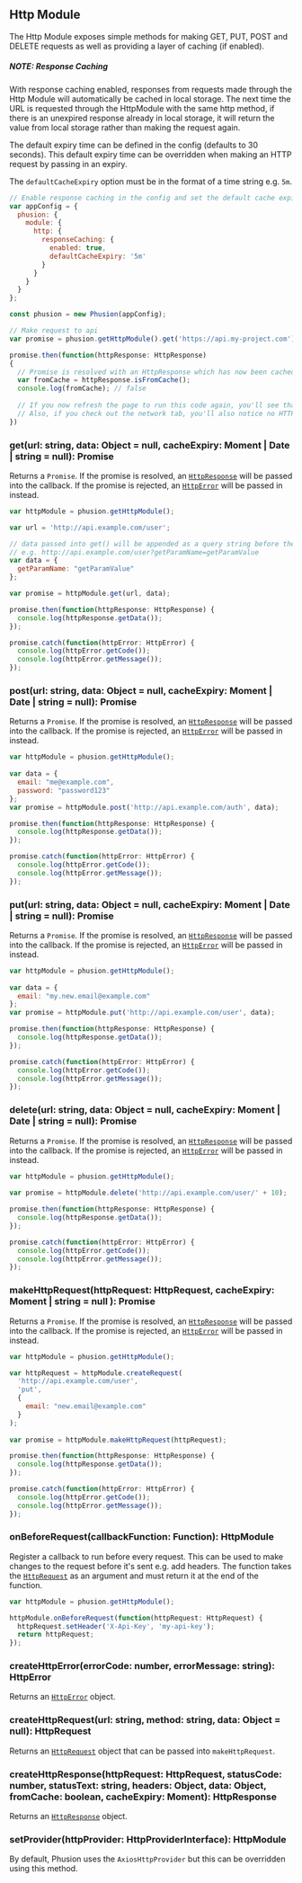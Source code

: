 ## Http Module  
  
The Http Module exposes simple methods for making GET, PUT, POST and DELETE requests as well as providing a layer of caching (if enabled).


##### NOTE: Response Caching

With response caching enabled, responses from requests made through the Http Module will automatically be cached in local storage. The next time the URL is requested through the HttpModule with the same http method, if there is an unexpired response already in local storage, it will return the value from local storage rather than making the request again.  

The default expiry time can be defined in the config (defaults to 30 seconds). This default expiry time can be overridden when making an HTTP request by passing in an expiry.

The `defaultCacheExpiry` option must be in the format of a time string e.g. `5m`.

```javascript
// Enable response caching in the config and set the default cache expiry to 5 minutes
var appConfig = {
  phusion: {
    module: {
      http: {
        responseCaching: {
          enabled: true,
          defaultCacheExpiry: '5m'
        }
      }
    }
  }
};

const phusion = new Phusion(appConfig);

// Make request to api
var promise = phusion.getHttpModule().get('https://api.my-project.com');

promise.then(function(httpResponse: HttpResponse) 
{
  // Promise is resolved with an HttpResponse which has now been cached for 5m
  var fromCache = httpResponse.isFromCache();
  console.log(fromCache); // false
  
  // If you now refresh the page to run this code again, you'll see that fromCache returns true the second time as it has a cached version to return.
  // Also, if you check out the network tab, you'll also notice no HTTP requests were made.
})
```

### get(url: string, data: Object = null, cacheExpiry: Moment | Date | string = null): Promise<HttpResponse>  

Returns a `Promise`. If the promise is resolved, an [`HttpResponse`](./HttpResponse.md) will be passed into the callback. If the promise is rejected, an [`HttpError`](./HttpError.md) will be passed in instead.

```javascript
var httpModule = phusion.getHttpModule();  

var url = 'http://api.example.com/user';

// data passed into get() will be appended as a query string before the request is made
// e.g. http://api.example.com/user?getParamName=getParamValue
var data = {
  getParamName: "getParamValue"
};

var promise = httpModule.get(url, data);  

promise.then(function(httpResponse: HttpResponse) {
  console.log(httpResponse.getData());
});

promise.catch(function(httpError: HttpError) {
  console.log(httpError.getCode());
  console.log(httpError.getMessage());
});
```

  
### post(url: string, data: Object = null, cacheExpiry: Moment | Date | string = null): Promise<HttpResponse>  

Returns a `Promise`. If the promise is resolved, an [`HttpResponse`](./HttpResponse.md) will be passed into the callback. If the promise is rejected, an [`HttpError`](./HttpError.md) will be passed in instead.


```javascript
var httpModule = phusion.getHttpModule();  
  
var data = {
  email: "me@example.com",
  password: "password123"
};
var promise = httpModule.post('http://api.example.com/auth', data);  

promise.then(function(httpResponse: HttpResponse) {
  console.log(httpResponse.getData());
});

promise.catch(function(httpError: HttpError) {
  console.log(httpError.getCode());
  console.log(httpError.getMessage());
});

```  
  
### put(url: string, data: Object = null, cacheExpiry: Moment | Date | string = null): Promise<HttpResponse>  

Returns a `Promise`. If the promise is resolved, an [`HttpResponse`](./HttpResponse.md) will be passed into the callback. If the promise is rejected, an [`HttpError`](./HttpError.md) will be passed in instead.

```javascript
var httpModule = phusion.getHttpModule();  
  
var data = {
  email: "my.new.email@example.com"
};
var promise = httpModule.put('http://api.example.com/user', data);  

promise.then(function(httpResponse: HttpResponse) {
  console.log(httpResponse.getData());
});

promise.catch(function(httpError: HttpError) {
  console.log(httpError.getCode());
  console.log(httpError.getMessage());
});
```

### delete(url: string, data: Object = null, cacheExpiry: Moment | Date | string = null): Promise<HttpResponse>  

Returns a `Promise`. If the promise is resolved, an [`HttpResponse`](./HttpResponse.md) will be passed into the callback. If the promise is rejected, an [`HttpError`](./HttpError.md) will be passed in instead.

```javascript
var httpModule = phusion.getHttpModule();  
  
var promise = httpModule.delete('http://api.example.com/user/' + 10);  

promise.then(function(httpResponse: HttpResponse) {
  console.log(httpResponse.getData());
});

promise.catch(function(httpError: HttpError) {
  console.log(httpError.getCode());
  console.log(httpError.getMessage());
});
```  
 
### makeHttpRequest(httpRequest: HttpRequest, cacheExpiry: Moment | string = null  ): Promise<HttpResponse>

Returns a `Promise`. If the promise is resolved, an [`HttpResponse`](./HttpResponse.md) will be passed into the callback. If the promise is rejected, an [`HttpError`](./HttpError.md) will be passed in instead.

```javascript
var httpModule = phusion.getHttpModule();  

var httpRequest = httpModule.createRequest(
  'http://api.example.com/user',  
  'put',  
  {
    email: "new.email@example.com"
  }
);
  
var promise = httpModule.makeHttpRequest(httpRequest);  

promise.then(function(httpResponse: HttpResponse) {
  console.log(httpResponse.getData());
});

promise.catch(function(httpError: HttpError) {
  console.log(httpError.getCode());
  console.log(httpError.getMessage());
});
```

### onBeforeRequest(callbackFunction: Function): HttpModule
Register a callback to run before every request. This can be used to make changes to the request before it's sent e.g. add headers. The function takes the [`HttpRequest`](./HttpRequest.md) as an argument and must return it at the end of the function.

```javascript
var httpModule = phusion.getHttpModule();

httpModule.onBeforeRequest(function(httpRequest: HttpRequest) {
  httpRequest.setHeader('X-Api-Key', 'my-api-key');
  return httpRequest;
});
```
  
### createHttpError(errorCode: number, errorMessage: string): HttpError

Returns an [`HttpError`](./HttpError.md) object.
  
### createHttpRequest(url: string, method: string, data: Object = null): HttpRequest

Returns an [`HttpRequest`](./HttpRequest.md) object that can be passed into `makeHttpRequest`.

### createHttpResponse(httpRequest: HttpRequest, statusCode: number, statusText: string, headers: Object, data: Object, fromCache: boolean, cacheExpiry: Moment): HttpResponse

Returns an [`HttpResponse`](./HttpResponse.md) object.

### setProvider(httpProvider: HttpProviderInterface): HttpModule
By default, Phusion uses the `AxiosHttpProvider` but this can be overridden using this method.
